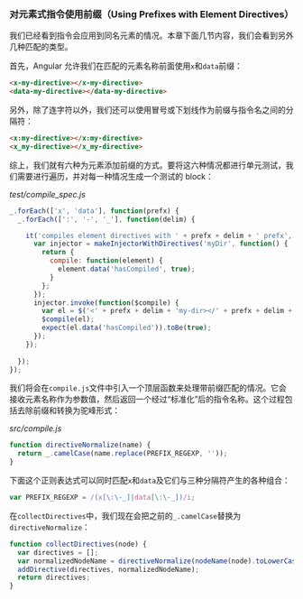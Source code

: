 ### 对元素式指令使用前缀（Using Prefixes with Element Directives）

我们已经看到指令会应用到同名元素的情况。本章下面几节内容，我们会看到另外几种匹配的类型。

首先，Angular 允许我们在匹配的元素名称前面使用`x`和`data`前缀：

```html
<x-my-directive></x-my-directive>
<data-my-directive></data-my-directive>
```

另外，除了连字符以外，我们还可以使用冒号或下划线作为前缀与指令名之间的分隔符：

```html
<x:my-directive></x:my-directive>
<x_my-directive></x_my-directive>
```

综上，我们就有六种为元素添加前缀的方式。要将这六种情况都进行单元测试，我们需要进行遍历，并对每一种情况生成一个测试的 block：

_test/compile_spec.js_

```js
_.forEach(['x', 'data'], function(prefx) {
  _.forEach([':', '-', '_'], function(delim) {

    it('compiles element directives with ' + prefx + delim + ' prefx', function() {
      var injector = makeInjectorWithDirectives('myDir', function() {
        return {
          compile: function(element) {
            element.data('hasCompiled', true);
          }
        };
      });
      injector.invoke(function($compile) {
        var el = $('<' + prefx + delim + 'my-dir></' + prefx + delim + 'my-dir>');
        $compile(el);
        expect(el.data('hasCompiled')).toBe(true);
      });
    });
    
  });
});
```

我们将会在`compile.js`文件中引入一个顶层函数来处理带前缀匹配的情况。它会接收元素名称作为参数值，然后返回一个经过“标准化”后的指令名称。这个过程包括去除前缀和转换为驼峰形式：

_src/compile.js_

```js
function directiveNormalize(name) {
  return _.camelCase(name.replace(PREFIX_REGEXP, ''));
}
```

下面这个正则表达式可以同时匹配`x`和`data`及它们与三种分隔符产生的各种组合：

```js
var PREFIX_REGEXP = /(x[\:\-_]|data[\:\-_])/i;
```

在`collectDirectives`中，我们现在会把之前的`_.camelCase`替换为`directiveNormalize`：

```js
function collectDirectives(node) {
  var directives = [];
  var normalizedNodeName = directiveNormalize(nodeName(node).toLowerCase());
  addDirective(directives, normalizedNodeName);
  return directives;
}
```